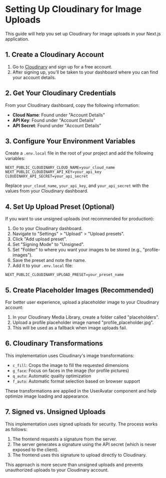 # Setting Up Cloudinary for Image Uploads

This guide will help you set up Cloudinary for image uploads in your Next.js application.

## 1. Create a Cloudinary Account

1. Go to [Cloudinary](https://cloudinary.com/) and sign up for a free account.
2. After signing up, you'll be taken to your dashboard where you can find your account details.

## 2. Get Your Cloudinary Credentials

From your Cloudinary dashboard, copy the following information:

- **Cloud Name**: Found under "Account Details"
- **API Key**: Found under "Account Details"
- **API Secret**: Found under "Account Details"

## 3. Configure Your Environment Variables

Create a `.env.local` file in the root of your project and add the following variables:

```
NEXT_PUBLIC_CLOUDINARY_CLOUD_NAME=your_cloud_name
NEXT_PUBLIC_CLOUDINARY_API_KEY=your_api_key
CLOUDINARY_API_SECRET=your_api_secret
```

Replace `your_cloud_name`, `your_api_key`, and `your_api_secret` with the values from your Cloudinary dashboard.

## 4. Set Up Upload Preset (Optional)

If you want to use unsigned uploads (not recommended for production):

1. Go to your Cloudinary dashboard.
2. Navigate to "Settings" > "Upload" > "Upload presets".
3. Click "Add upload preset".
4. Set "Signing Mode" to "Unsigned".
5. Set "Folder" to where you want your images to be stored (e.g., "profile-images").
6. Save the preset and note the name.
7. Add it to your `.env.local` file:

```
NEXT_PUBLIC_CLOUDINARY_UPLOAD_PRESET=your_preset_name
```

## 5. Create Placeholder Images (Recommended)

For better user experience, upload a placeholder image to your Cloudinary account:

1. In your Cloudinary Media Library, create a folder called "placeholders".
2. Upload a profile placeholder image named "profile_placeholder.jpg".
3. This will be used as a fallback when image uploads fail.

## 6. Cloudinary Transformations

This implementation uses Cloudinary's image transformations:

- `c_fill`: Crops the image to fill the requested dimensions
- `g_face`: Focus on faces in the image (for profile pictures)
- `q_auto`: Automatic quality optimization
- `f_auto`: Automatic format selection based on browser support

These transformations are applied in the UserAvatar component and help optimize image loading and appearance.

## 7. Signed vs. Unsigned Uploads

This implementation uses signed uploads for security. The process works as follows:

1. The frontend requests a signature from the server.
2. The server generates a signature using the API secret (which is never exposed to the client).
3. The frontend uses this signature to upload directly to Cloudinary.

This approach is more secure than unsigned uploads and prevents unauthorized uploads to your Cloudinary account.
